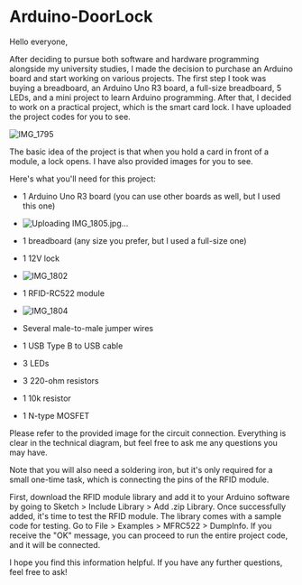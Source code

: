 # Arduino-DoorLock
Hello everyone,



After deciding to pursue both software and hardware programming alongside my university studies, I made the decision to purchase an Arduino board and start working on various projects. The first step I took was buying a breadboard, an Arduino Uno R3 board, a full-size breadboard, 5 LEDs, and a mini project to learn Arduino programming. After that, I decided to work on a practical project, which is the smart card lock. I have uploaded the project codes for you to see.

![IMG_1795](https://github.com/samivesal/Arduino-DoorLock/assets/93865547/dd7908db-4a04-468a-a450-e1c56ee6009e)


The basic idea of the project is that when you hold a card in front of a module, a lock opens. I have also provided images for you to see.



Here's what you'll need for this project:

- 1 Arduino Uno R3 board (you can use other boards as well, but I used this one)

- ![Uploading IMG_1805.jpg…]()


- 1 breadboard (any size you prefer, but I used a full-size one)

- 1 12V lock

- ![IMG_1802](https://github.com/samivesal/Arduino-DoorLock/assets/93865547/4c7c8172-8880-481a-ad55-835361c77b03)


- 1 RFID-RC522 module

- ![IMG_1804](https://github.com/samivesal/Arduino-DoorLock/assets/93865547/7c899926-b676-4131-8baf-9a41bebc3c4a)


- Several male-to-male jumper wires

- 1 USB Type B to USB cable

- 3 LEDs

- 3 220-ohm resistors

- 1 10k resistor

- 1 N-type MOSFET



Please refer to the provided image for the circuit connection. Everything is clear in the technical diagram, but feel free to ask me any questions you may have.



Note that you will also need a soldering iron, but it's only required for a small one-time task, which is connecting the pins of the RFID module.



First, download the RFID module library and add it to your Arduino software by going to Sketch > Include Library > Add .zip Library. Once successfully added, it's time to test the RFID module. The library comes with a sample code for testing. Go to File > Examples > MFRC522 > DumpInfo. If you receive the "OK" message, you can proceed to run the entire project code, and it will be connected.



I hope you find this information helpful. If you have any further questions, feel free to ask!
